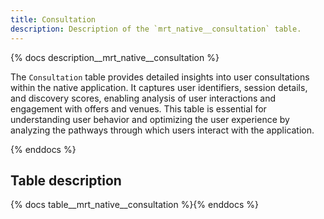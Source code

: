 ```yaml
---
title: Consultation
description: Description of the `mrt_native__consultation` table.
---
```


{% docs description__mrt_native__consultation %}

The `Consultation` table provides detailed insights into user consultations within the native application. It captures user identifiers, session details, and discovery scores, enabling analysis of user interactions and engagement with offers and venues. This table is essential for understanding user behavior and optimizing the user experience by analyzing the pathways through which users interact with the application.

{% enddocs %}

## Table description

{% docs table__mrt_native__consultation %}{% enddocs %}
